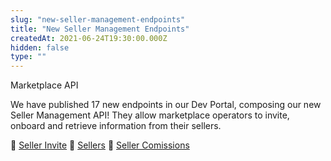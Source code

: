```yaml
---
slug: "new-seller-management-endpoints"
title: "New Seller Management Endpoints"
createdAt: 2021-06-24T19:30:00.000Z
hidden: false
type: ""
---
```


<span class="badge" id="suggestions-api">Marketplace API</span>

We have published 17 new endpoints in our Dev Portal, composing our new Seller Management API! They allow marketplace operators to invite, onboard and retrieve information from their sellers.

🔗 [Seller Invite](https://developers.vtex.com/vtex-rest-api/reference/seller-invite-1)
🔗 [Sellers](https://developers.vtex.com/vtex-rest-api/reference/sellers)
🔗 [Seller Comissions](https://developers.vtex.com/vtex-rest-api/reference/seller-commissions)
